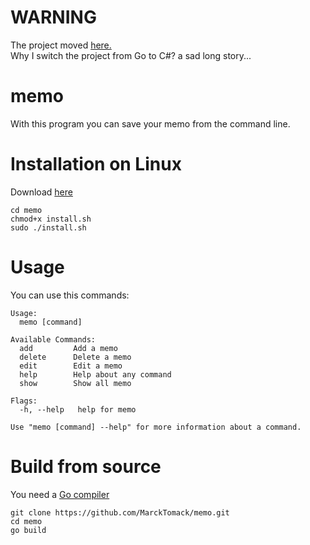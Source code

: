 # WARNING

The project moved <a href="https://github.com/MarckTomack/memo">here.</a><br>
Why I switch the project from Go to C#? a sad long story...


# memo

With this program you can save your memo from the command line.

# Installation on Linux

Download <a href="https://github.com/MarckTomack/memo/releases">here</a>

```
cd memo
chmod+x install.sh
sudo ./install.sh
```

# Usage

You can use this commands:
```
Usage:
  memo [command]

Available Commands:
  add         Add a memo
  delete      Delete a memo
  edit        Edit a memo
  help        Help about any command
  show        Show all memo

Flags:
  -h, --help   help for memo

Use "memo [command] --help" for more information about a command.

```
# Build from source

You need a <a href="https://golang.org/dl/">Go compiler</a>

```
git clone https://github.com/MarckTomack/memo.git
cd memo
go build 
```
